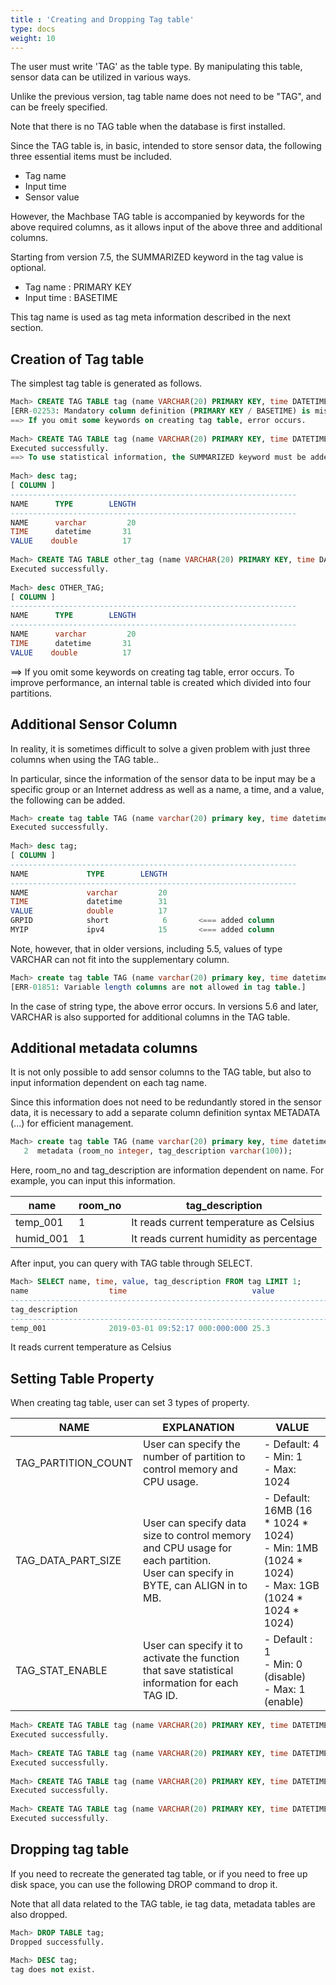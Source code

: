 ```yaml
---
title : 'Creating and Dropping Tag table'
type: docs
weight: 10
---
```


The user must write 'TAG' as the table type. By manipulating this table, sensor data can be utilized in various ways.

Unlike the previous version, tag table name does not need to be "TAG", and can be freely specified.

Note that there is no TAG table when the database is first installed.

Since the TAG table is, in basic, intended to store sensor data, the following three essential items must be included.
* Tag name
* Input time
* Sensor value

However, the Machbase TAG table is accompanied by keywords for the above required columns, as it allows input of the above three and additional columns.

Starting from version 7.5, the SUMMARIZED keyword in the tag value is optional.
* Tag name : PRIMARY KEY
* Input time : BASETIME

This tag name is used as tag meta information described in the next section.


## Creation of Tag table

The simplest tag table is generated as follows.

```sql
Mach> CREATE TAG TABLE tag (name VARCHAR(20) PRIMARY KEY, time DATETIME, value DOUBLE);
[ERR-02253: Mandatory column definition (PRIMARY KEY / BASETIME) is missing.]
==> If you omit some keywords on creating tag table, error occurs.
 
Mach> CREATE TAG TABLE tag (name VARCHAR(20) PRIMARY KEY, time DATETIME BASETIME, value DOUBLE SUMMARIZED);
Executed successfully.
==> To use statistical information, the SUMMARIZED keyword must be added to the tag value.
 
Mach> desc tag;
[ COLUMN ]              
----------------------------------------------------------------
NAME      TYPE        LENGTH
----------------------------------------------------------------
NAME      varchar         20
TIME      datetime       31
VALUE    double          17
 
Mach> CREATE TAG TABLE other_tag (name VARCHAR(20) PRIMARY KEY, time DATETIME BASETIME, value DOUBLE);
Executed successfully.
 
Mach> desc OTHER_TAG;
[ COLUMN ]              
----------------------------------------------------------------
NAME      TYPE        LENGTH
----------------------------------------------------------------
NAME      varchar         20
TIME      datetime       31
VALUE    double          17
```

==> If you omit some keywords on creating tag table, error occurs. To improve performance, an internal table is created which divided into four partitions.

## Additional Sensor Column

In reality, it is sometimes difficult to solve a given problem with just three columns when using the TAG table..

In particular, since the information of the sensor data to be input may be a specific group or an Internet address as well as a name, a time, and a value, the following can be added.

```sql
Mach> create tag table TAG (name varchar(20) primary key, time datetime basetime, value double, grpid short, myip ipv4) ;
Executed successfully.
 
Mach> desc tag;
[ COLUMN ]              
----------------------------------------------------------------
NAME             TYPE        LENGTH
----------------------------------------------------------------
NAME             varchar         20
TIME             datetime        31
VALUE            double          17
GRPID            short            6       <=== added column
MYIP             ipv4            15       <=== added column
```

Note, however, that in older versions, including 5.5, values of type VARCHAR can not fit into the supplementary column.

```sql
Mach> create tag table TAG (name varchar(20) primary key, time datetime basetime, value double summarized, myname varchar(100)) ;
[ERR-01851: Variable length columns are not allowed in tag table.]
```

In the case of string type, the above error occurs. In versions 5.6 and later, VARCHAR is also supported for additional columns in the TAG table.

## Additional metadata columns

It is not only possible to add sensor columns to the TAG table, but also to input information dependent on each tag name.

Since this information does not need to be redundantly stored in the sensor data, it is necessary to add a separate column definition syntax METADATA (...) for efficient management.

```sql
Mach> create tag table TAG (name varchar(20) primary key, time datetime basetime, value double)
   2  metadata (room_no integer, tag_description varchar(100));
```

Here, room_no and tag_description are information dependent on name. For example, you can input this information.

|name|room_no|tag_description|
|--|--|--|
|temp_001|1|It reads current temperature as Celsius|
|humid_001|1|It reads current humidity as percentage|

After input, you can query with TAG table through SELECT.

```sql
Mach> SELECT name, time, value, tag_description FROM tag LIMIT 1;
name                  time                            value
--------------------------------------------------------------------------------------
tag_description
------------------------------------------------------------------------------------
temp_001              2019-03-01 09:52:17 000:000:000 25.3
```

It reads current temperature as Celsius

## Setting Table Property

When creating tag table, user can set 3 types of property.

|NAME|EXPLANATION|VALUE|
|--|--|--|
|TAG_PARTITION_COUNT|User can specify the number of partition to control memory and CPU usage.| - Default: 4<br> - Min: 1<br> - Max: 1024|
|TAG_DATA_PART_SIZE	|User can specify data size to control memory and CPU usage for each partition.<br>User can specify in BYTE, can ALIGN in to MB.| - Default: 16MB (16 * 1024 * 1024)<br> - Min: 1MB (1024 * 1024)<br> - Max: 1GB (1024 * 1024 * 1024)|
|TAG_STAT_ENABLE|User can specify it to activate the function that save statistical information for each TAG ID.| - Default : 1<br> - Min: 0  (disable)<br> - Max: 1 (enable)|

```sql
Mach> CREATE TAG TABLE tag (name VARCHAR(20) PRIMARY KEY, time DATETIME BASETIME, value DOUBLE) TAG_PARTITION_COUNT=1;
Executed successfully.
 
Mach> CREATE TAG TABLE tag (name VARCHAR(20) PRIMARY KEY, time DATETIME BASETIME, value DOUBLE) TAG_DATA_PART_SIZE=1048576;
Executed successfully.
 
Mach> CREATE TAG TABLE tag (name VARCHAR(20) PRIMARY KEY, time DATETIME BASETIME, value DOUBLE) TAG_STAT_ENABLE=0;
Executed successfully.
 
Mach> CREATE TAG TABLE tag (name VARCHAR(20) PRIMARY KEY, time DATETIME BASETIME, value DOUBLE SUMMARIZED) TAG_PARTITION_COUNT=2, TAG_STAT_ENABLE=1;
Executed successfully.
```

## Dropping tag table

If you need to recreate the generated tag table, or if you need to free up disk space, you can use the following DROP command to drop it.

Note that all data related to the TAG table, ie tag data, metadata tables are also dropped.

```sql
Mach> DROP TABLE tag;
Dropped successfully.
 
Mach> DESC tag;
tag does not exist.
```
